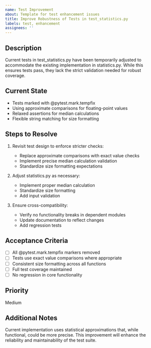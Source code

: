 ```yaml
---
name: Test Improvement
about: Template for test enhancement issues
title: Improve Robustness of Tests in test_statistics.py
labels: test, enhancement
assignees: ''
---
```


## Description
Current tests in test_statistics.py have been temporarily adjusted to accommodate the existing implementation in statistics.py. While this ensures tests pass, they lack the strict validation needed for robust coverage.

## Current State
- Tests marked with @pytest.mark.tempfix
- Using approximate comparisons for floating-point values
- Relaxed assertions for median calculations
- Flexible string matching for size formatting

## Steps to Resolve
1. Revisit test design to enforce stricter checks:
   - Replace approximate comparisons with exact value checks
   - Implement precise median calculation validation
   - Standardize size formatting expectations
   
2. Adjust statistics.py as necessary:
   - Implement proper median calculation
   - Standardize size formatting
   - Add input validation
   
3. Ensure cross-compatibility:
   - Verify no functionality breaks in dependent modules
   - Update documentation to reflect changes
   - Add regression tests

## Acceptance Criteria
- [ ] All @pytest.mark.tempfix markers removed
- [ ] Tests use exact value comparisons where appropriate
- [ ] Consistent size formatting across all functions
- [ ] Full test coverage maintained
- [ ] No regression in core functionality

## Priority
Medium

## Additional Notes
Current implementation uses statistical approximations that, while functional, could be more precise. This improvement will enhance the reliability and maintainability of the test suite.
